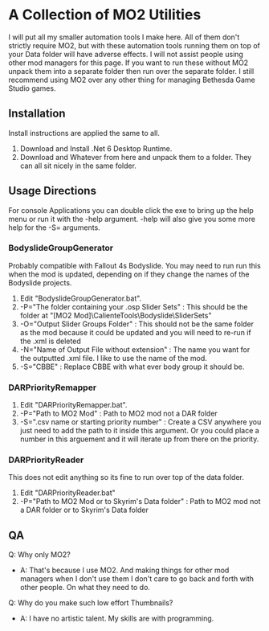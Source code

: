 # A Collection of MO2 Utilities
I will put all my smaller automation tools I make here. All of them don't strictly require MO2, but with these automation tools running them on top of your Data folder will have adverse effects. I will not assist people using other mod managers for this page. If you want to run these without MO2 unpack them into a separate folder then run over the separate folder. I still recommend using MO2 over any other thing for managing Bethesda Game Studio games.

## Installation
Install instructions are applied the same to all.
1. Download and Install .Net 6 Desktop Runtime.
2. Download and Whatever from here and unpack them to a folder. They can all sit nicely in the same folder.

## Usage Directions
For console Applications you can double click the exe to bring up the help menu or run it with the -help argument.
-help will also give you some more help for the -S= arguments.

### BodyslideGroupGenerator
Probably compatible with Fallout 4s Bodyslide.
You may need to run run this when the mod is updated, depending on if they change the names of the Bodyslide projects.
1. Edit "BodyslideGroupGenerator.bat".
2. -P="The folder containing your .osp Slider Sets" : This should be the folder at "[MO2 Mod]\CalienteTools\Bodyslide\SliderSets"
3. -O="Output Slider Groups Folder" : This should not be the same folder as the mod because it could be updated and you will need to re-run if the .xml is deleted
4. -N="Name of Output File without extension" : The name you want for the outputted .xml file. I like to use the name of the mod.
5. -S="CBBE" : Replace CBBE with what ever body group it should be.

### DARPriorityRemapper
1. Edit "DARPriorityRemapper.bat".
2. -P="Path to MO2 Mod" : Path to MO2 mod not a DAR folder
3. -S=".csv name or starting priority number" : Create a CSV anywhere you just need to add the path to it inside this argument. Or you could place a number in this arguement and it will iterate up from there on the priority.

### DARPriorityReader
This does not edit anything so its fine to run over top of the data folder.
1. Edit "DARPriorityReader.bat"
2. -P="Path to MO2 Mod or to Skyrim's Data folder" : Path to MO2 mod not a DAR folder or to Skyrim's Data folder

## QA
Q: Why only MO2?
- A: That's because I use MO2. And making things for other mod managers when I don't use them I don't care to go back and forth with other people. On what they need to do.

Q: Why do you make such low effort Thumbnails?
- A: I have no artistic talent. My skills are with programming.
